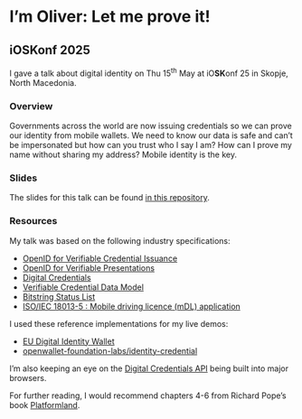 # I’m Oliver: Let me prove it!
## iO**SK**onf 2025

I gave a talk about digital identity on Thu 15<sup>th</sup> May at iO**SK**onf 25 in Skopje, North Macedonia.

### Overview

Governments across the world are now issuing credentials so we can prove our identity from mobile wallets.
We need to know our data is safe and can’t be impersonated but how can you trust who I say I am?
How can I prove my name without sharing my address? Mobile identity is the key.

### Slides

The slides for this talk can be found [in this repository](Slides.pdf).

### Resources

My talk was based on the following industry specifications:

- [OpenID for Verifiable Credential Issuance](https://openid.net/specs/openid-4-verifiable-credential-issuance-1_0.html)
- [OpenID for Verifiable Presentations](https://openid.net/specs/openid-4-verifiable-presentations-1_0.html)
- [Digital Credentials](https://w3c-fedid.github.io/digital-credentials/)
- [Verifiable Credential Data Model](https://www.w3.org/TR/vc-data-model-2.0/)
- [Bitstring Status List](https://www.w3.org/TR/vc-bitstring-status-list/)
- [ISO/IEC 18013-5 : Mobile driving licence (mDL) application](https://www.iso.org/standard/69084.html)

I used these reference implementations for my live demos:

- [EU Digital Identity Wallet](https://github.com/eu-digital-identity-wallet/eudi-app-ios-wallet-ui)
- [openwallet-foundation-labs/identity-credential](https://github.com/openwallet-foundation-labs/identity-credential)

I’m also keeping an eye on the [Digital Credentials API](https://digitalcredentials.dev) being built into major browsers.

For further reading, I would recommend chapters 4-6 from Richard Pope’s book [Platformland](https://londonpublishingpartnership.co.uk/books/platformland-an-anatomy-of-next-generation-public-services).
